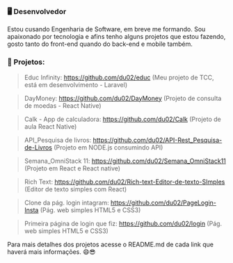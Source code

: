 ### 🖥 Desenvolvedor
Estou cusando Engenharia de Software, em breve me formando. Sou apaixonado por tecnologia e afins tenho alguns projetos que estou fazendo,
gosto tanto do front-end quando do back-end e mobile também.

### 💼 Projetos:

> Educ Infinity: https://github.com/du02/educ (Meu projeto de TCC, está em desenvolvimento - Laravel)

> DayMoney: https://github.com/du02/DayMoney (Projeto de consulta de moedas - React Native)

> Calk - App de calculadora: https://github.com/du02/Calk (Projeto de aula React Native)

> API_Pesquisa de livros: https://github.com/du02/API-Rest_Pesquisa-de-Livros (Projeto em NODE.js consumindo API)

> Semana_OmniStack 11: https://github.com/du02/Semana_OmniStack11 (Projeto em React e React native)

> Rich Text: https://github.com/du02/Rich-text-Editor-de-texto-SImples (Editor de texto simples com React)

> Clone da pág. login intagram: https://github.com/du02/PageLogin-Insta (Pág. web simples HTML5 e CSS3)

> Primeira página de login que fiz: https://github.com/du02/login (Pág. web simples HTML5 e CSS3)

Para mais detalhes dos projetos acesse o README.md de cada link que haverá mais informações. 😄😎
